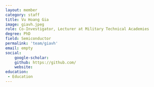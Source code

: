 ```yaml
---
layout: member
category: staff
title: Vu Hoang Gia
image: giavh.jpeg
role: Co-Investigator, Lecturer at Military Technical Academies
degree: PhD
field: Semiconductor
permalink: 'team/giavh'
email: empty
social:
    google-scholar: 
    github: https://github.com/
    website: 
education:
 - Education
---
```


